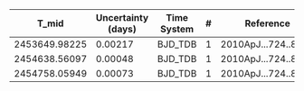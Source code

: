 |T_mid        |Uncertainty (days)|Time System|#  |Reference           |
|-------------|------------------|-----------|---|--------------------|
|2453649.98225|0.00217           |BJD_TDB    |1  |2010ApJ...724..866K |
|2454638.56097|0.00048           |BJD_TDB    |1  |2010ApJ...724..866K |
|2454758.05949|0.00073           |BJD_TDB    |1  |2010ApJ...724..866K |
